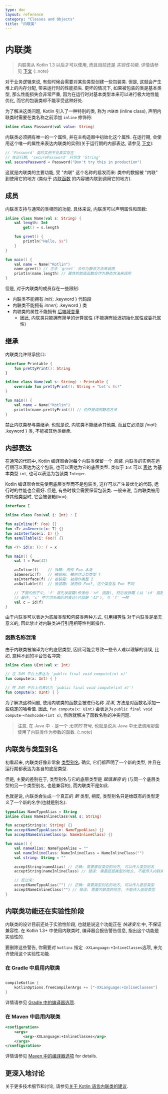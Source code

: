 ```yaml
---
type: doc
layout: reference
category: "Classes and Objects"
title: "内联类"
---
```


# 内联类

> 内联类从 Kotlin 1.3 以后才可以使用, 而且目前还是 *实验性功能*. 详情请参见 [下文](#experimental-status-of-inline-classes)
{:.note}

对于业务逻辑来说, 有些时候会需要对某些类型创建一些包装类. 但是, 这就会产生堆上的内存分配, 带来运行时的性能损失.
更坏的情况下, 如果被包装的类是基本类型, 那么性能损失会非常严重, 因为在运行时对基本类型本来可以进行极大地性能优化, 而它的包装类却不能享受这种好处.

为了解决这类问题, Kotlin 引入了一种特别的类, 称为 `内联类` (inline class), 声明内联类时需要在类名称之前添加 `inline` 修饰符:

<div class="sample" markdown="1" theme="idea" data-highlight-only>

```kotlin
inline class Password(val value: String)
```

</div>

内联类必须拥有唯一的一个属性, 并在主构造器中初始化这个属性.
在运行期, 会使用这个唯一的属性来表达内联类的实例(关于运行期的内部表达, 请参见 [下文](#representation)):

<div class="sample" markdown="1" theme="idea" data-highlight-only>

```kotlin
// 'Password' 类的实例不会真实存在
// 在运行期, 'securePassword' 只包含 'String'
val securePassword = Password("Don't try this in production")
```

</div>

这就是内联类的主要功能, 受 "内联" 这个名称的启发而来: 类中的数据被 "内联" 到使用它的地方 (类似于 [内联函数](inline-functions.html) 的内容被内联到调用它的地方).

## 成员

内联类支持与通常的类相同的功能. 具体来说, 内联类可以声明属性和函数:

<div class="sample" markdown="1" theme="idea" data-min-compiler-version="1.3">

```kotlin
inline class Name(val s: String) {
    val length: Int
        get() = s.length

    fun greet() {
        println("Hello, $s")
    }
}

fun main() {
    val name = Name("Kotlin")
    name.greet() // 方法 `greet` 会作为静态方法来调用
    println(name.length) // 属性的取值函数会作为静态方法来调用
}
```

</div>

但是, 对于内联类的成员存在一些限制:
* 内联类不能拥有 *init*{: .keyword } 代码段
* 内联类不能拥有 *inner*{: .keyword } 类
* 内联类的属性不能拥有 [后端域变量](properties.html#backing-fields)
    * 因此, 内联类只能拥有简单的计算属性 (不能拥有延迟初始化属性或委托属性)


## 继承

内联类允许继承接口:

<div class="sample" markdown="1" theme="idea" data-min-compiler-version="1.3">

```kotlin
interface Printable {
    fun prettyPrint(): String
}

inline class Name(val s: String) : Printable {
    override fun prettyPrint(): String = "Let's $s!"
}    

fun main() {
    val name = Name("Kotlin")
    println(name.prettyPrint()) // 仍然是调用静态方法
}
```

</div>

禁止内联类参与类继承. 也就是说, 内联类不能继承其他类, 而且它必须是 *final*{: .keyword } 类, 不能被其他类继承.

## 内部表达

在通常的代码中, Kotlin 编译器会对每个内联类保留一个 *包装*. 内联类的实例在运行期可以表达为这个包装, 也可以表达为它的底层类型.
类似于 `Int` 可以 [表达](basic-types.html#representation) 为基本类型 `int`, 也可以表达为包装类 `Integer`.

Kotlin 编译器会优先使用底层类型而不是包装类, 这样可以产生最优化的代码, 运行时的性能也会最好.
但是, 有些时候会需要保留包装类. 一般来说, 当内联类被用作其他类型时, 它会被装箱(box).

<div class="sample" markdown="1" theme="idea" data-highlight-only>

```kotlin
interface I

inline class Foo(val i: Int) : I

fun asInline(f: Foo) {}
fun <T> asGeneric(x: T) {}
fun asInterface(i: I) {}
fun asNullable(i: Foo?) {}

fun <T> id(x: T): T = x

fun main() {
    val f = Foo(42)

    asInline(f)    // 拆箱: 用作 Foo 本身
    asGeneric(f)   // 被装箱: 被用作泛型类型 T
    asInterface(f) // 被装箱: 被用作类型 I
    asNullable(f)  // 被装箱: 被用作 Foo?, 这个类型与 Foo 不同

    // 下面的例子中, 'f' 首先被装箱(传递给 'id' 函数), 然后被拆箱 (从 'id' 函数返回)
    // 最终, 'c' 中包含拆箱后的表达(也就是 '42'), 与 'f' 一样
    val c = id(f)  
}
```

</div>

由于内联类可以表达为底层类型和包装类两种方式, [引用相等性](equality.html#referential-equality) 对于内联类是毫无意义的, 因此禁止对内联类进行引用相等性判断操作.

### 函数名称混淆

由于内联类被编译为它的底层类型, 因此可能会导致一些令人难以理解的错误, 比如, 意料不到的平台签名冲突:

<div class="sample" markdown="1" theme="idea" data-highlight-only>

```kotlin
inline class UInt(val x: Int)

// 在 JVM 平台上表达为 'public final void compute(int x)'
fun compute(x: Int) { }

// 在 JVM 平台上也表达为 'public final void compute(int x)'!
fun compute(x: UInt) { }
```

</div>

为了解决这种问题, 使用内联类的函数会被进行名称 *混淆*, 方法是对函数名添加一些稳定的哈希值. 因此, `fun compute(x: UInt)` 会表达为 `public final void compute-<hashcode>(int x)`, 然后就解决了函数名称的冲突问题.

> 注意, 在 Java 中 `-` 是一个 *无效的* 符号, 也就是说从 Java 中无法调用那些使用了内联类作为参数的函数.
{:.note}

## 内联类与类型别名

初看起来, 内联类好像非常象 [类型别名](type-aliases.html). 确实, 它们都声明了一个新的类型, 并且在运行期都表达为各自的底层类型.

但是, 主要的差别在于, 类型别名与它的底层类型是 *赋值兼容* 的 (与同一个底层类型的另一个类型别名, 也是兼容的), 而内联类不是如此.

也就是说, 内联类会生成一个真正的 _新_ 类型, 相反, 类型别名只是给既有的类型定义了一个新的名字(也就是别名):

<div class="sample" markdown="1" theme="idea" data-highlight-only>

```kotlin
typealias NameTypeAlias = String
inline class NameInlineClass(val s: String)

fun acceptString(s: String) {}
fun acceptNameTypeAlias(n: NameTypeAlias) {}
fun acceptNameInlineClass(p: NameInlineClass) {}

fun main() {
    val nameAlias: NameTypeAlias = ""
    val nameInlineClass: NameInlineClass = NameInlineClass("")
    val string: String = ""

    acceptString(nameAlias) // 正确: 需要底层类型的地方, 可以传入类型别名
    acceptString(nameInlineClass) // 错误: 需要底层类型的地方, 不能传入内联类

    // 反过来:
    acceptNameTypeAlias("") // 正确: 需要类型别名的地方, 可以传入底层类型
    acceptNameInlineClass("") // 错误: 需要内联类的地方, 不能传入底层类型
}
```

</div>


## 内联类功能还在实验性阶段

内联类的设计目前还处于实验性阶段, 也就是说这个功能正在 *快速变化* 中, 不保证兼容性.
在 Kotlin 1.3+ 中使用内联类时, 编译器会报告警告信息, 指出这个功能是实验性的.

要删除这些警告, 你需要对 `kotlinc` 指定 `-XXLanguage:+InlineClasses`选项, 来允许使用这个实验性功能.

### 在 Gradle 中启用内联类
<div class="sample" markdown="1" theme="idea" mode='groovy'>

```groovy

compileKotlin {
    kotlinOptions.freeCompilerArgs += ["-XXLanguage:+InlineClasses"]
}
```

</div>

详情请参见 [Gradle 中的编译器选项](using-gradle.html#compiler-options).

### 在 Maven 中启用内联类

<div class="sample" markdown="1" theme="idea" mode='xml'>

```xml
<configuration>
    <args>
        <arg>-XXLanguage:+InlineClasses</arg>
    </args>
</configuration>
```

</div>

详情请参见 [Maven 中的编译器选项](using-maven.html#specifying-compiler-options) for details.

## 更深入地讨论

关于更多技术细节和讨论, 请参见[关于 Kotlin 语言内联类的建议](https://github.com/Kotlin/KEEP/blob/master/proposals/inline-classes.md).
